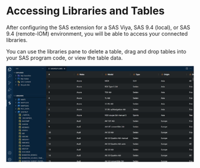 # Accessing Libraries and Tables

After configuring the SAS extension for a SAS Viya, SAS 9.4 (local), or SAS 9.4 (remote-IOM) environment, you will be able to access your connected libraries.

You can use the libraries pane to delete a table, drag and drop tables into your SAS program code, or view the table data.

![Libraries](/images/libraries.png)
